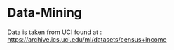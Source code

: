 # Data-Mining
Data is taken from UCI found at :
https://archive.ics.uci.edu/ml/datasets/census+income
